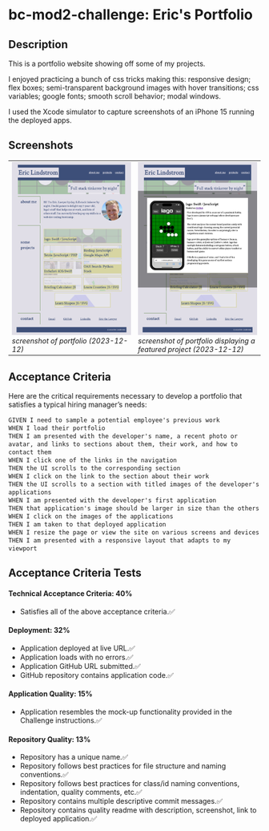 # bc-mod2-challenge: Eric's Portfolio

## Description
This is a portfolio website showing off some of my projects.

I enjoyed practicing a bunch of css tricks making this: responsive design; flex boxes; semi-transparent background images with hover transitions; css variables; google fonts; smooth scroll behavior; modal windows. 

I used the Xcode simulator to capture screenshots of an iPhone 15 running the deployed apps.

## Screenshots

<table>
  <tr>
    <td style="vertical-align: top" width="30%">
      <img src="assets/screenshots/page.png" alt="screenshot of deployed portfolio website (2023-12-12)" width="300px"/><br>
      <i>screenshot of portfolio (2023-12-12)</i>
    </td>
    <td style="vertical-align: top" width="30%">
      <img src="assets/screenshots/modal.png" alt="screenshot of deployed portfolio website displaying a featured project (2023-12-12)" width="300px"/><br>
      <i>screenshot of portfolio displaying a featured project (2023-12-12)</i>
    </td>
  </tr>
</table>

## Acceptance Criteria

Here are the critical requirements necessary to develop a portfolio that satisfies a typical hiring manager’s needs:

```
GIVEN I need to sample a potential employee's previous work
WHEN I load their portfolio
THEN I am presented with the developer's name, a recent photo or avatar, and links to sections about them, their work, and how to contact them
WHEN I click one of the links in the navigation
THEN the UI scrolls to the corresponding section
WHEN I click on the link to the section about their work
THEN the UI scrolls to a section with titled images of the developer's applications
WHEN I am presented with the developer's first application
THEN that application's image should be larger in size than the others
WHEN I click on the images of the applications
THEN I am taken to that deployed application
WHEN I resize the page or view the site on various screens and devices
THEN I am presented with a responsive layout that adapts to my viewport
```

## Acceptance Criteria Tests
#### Technical Acceptance Criteria: 40%
* Satisfies all of the above acceptance criteria.✅
#### Deployment: 32%
* Application deployed at live URL.✅
* Application loads with no errors.✅
* Application GitHub URL submitted.✅
* GitHub repository contains application code.✅
#### Application Quality: 15%
* Application resembles the mock-up functionality provided in the Challenge instructions.✅
#### Repository Quality: 13%
* Repository has a unique name.✅
* Repository follows best practices for file structure and naming conventions.✅
* Repository follows best practices for class/id naming conventions, indentation, quality comments, etc.✅
* Repository contains multiple descriptive commit messages.✅
* Repository contains quality readme with description, screenshot, link to deployed application.✅
